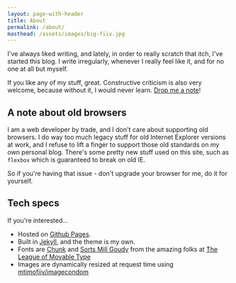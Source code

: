```yaml
---
layout: page-with-header
title: About
permalink: /about/
masthead: /assets/images/big-fiiv.jpg
---
```

I've always liked writing, and lately, in order to really scratch that itch, I've started this blog. I write irregularly, whenever I really feel like it, and for no one at all but myself.

If you like any of my stuff, great. Constructive criticism is also very welcome, because without it, I would never learn. [Drop me a note](/contact)!

## A note about old browsers

I am a web developer by trade, and I don't care about supporting old browsers. I do way too much legacy stuff for old Internet Explorer versions at work, and I refuse to lift a finger to support those old standards on my own personal blog. There's some pretty new stuff used on this site, such as `flexbox` which is guaranteed to break on old IE.

So if you're having that issue - don't upgrade your browser for me, do it for yourself.

## Tech specs

If you're interested...

 * Hosted on [Github Pages](https://pages.github.com).
 * Built in [Jekyll](http://jekyllrb.com), and the theme is my own.
 * Fonts are [Chunk](https://www.theleagueofmoveabletype.com/chunk) and [Sorts Mill Goudy](https://www.theleagueofmoveabletype.com/sorts-mill-goudy) from the amazing folks at [The League of Movable Type](https://www.theleagueofmoveabletype.com/)
 * Images are dynamically resized at request time using [mtimofiiv/imagecondom](https://github.com/mtimofiiv/imagecondom)
